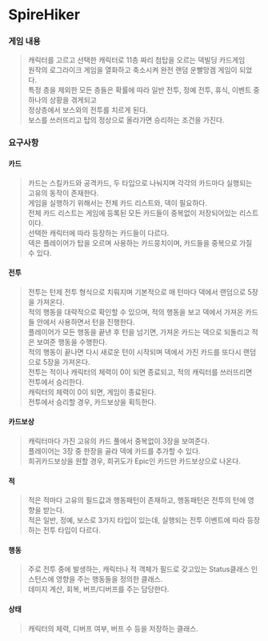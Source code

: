 # SpireHiker

### 게임 내용    


>캐릭터를 고르고 선택한 캐릭터로 11층 짜리 첨탑을 오르는 덱빌딩 카드게임    
>원작의 로그라이크 게임을 열화하고 축소시켜 완전 랜덤 운빨망겜 게임이 되었다.    
>특정 층을 제외한 모든 층들은 확률에 따라 일반 전투, 정예 전투, 휴식, 이벤트 중 하나의 상황을 겪게되고    
>정상층에서 보스와의 전투를 치르게 된다.    
>보스를 쓰러뜨리고 탑의 정상으로 올라가면 승리하는 조건을 가진다.    
    

### 요구사항
#### 카드
> 카드는 스킬카드와 공격카드, 두 타입으로 나눠지며 각각의 카드마다 실행되는 고유의 동작이 존재한다.    
> 게임을 실행하기 위해서는 전체 카드 리스트와, 덱이 필요하다.     
> 전체 카드 리스트는 게임에 등록된 모든 카드들이 중복없이 저장되어있는 리스트이다.    
> 선택한 캐릭터에 따라 등장하는 카드들이 다르다.   
> 덱은 플레이어가 탑을 오르며 사용하는 카드뭉치이며, 카드들을 중복으로 가질 수 있다.    

#### 전투    


>전투는 턴제 전투 형식으로 치뤄지며 기본적으로 매 턴마다 덱에서 랜덤으로 5장을 가져온다.    
>적의 행동을 대략적으로 확인할 수 있으며, 적의 행동을 보고 덱에서 가져온 카드들 안에서 사용하면서 턴을 진행한다.    
>플레이어가 모든 행동을 끝낸 후 턴을 넘기면, 가져온 카드는 덱으로 되돌리고 적은 보여준 행동을 수행한다.    
>적의 행동이 끝나면 다시 새로운 턴이 시작되며 덱에서 가진 카드를 또다시 랜덤으로 5장을 가져온다.    
>전투는 적이나 캐릭터의 체력이 0이 되면 종료되고, 적의 캐릭터를 쓰러뜨리면 전투에서 승리한다.   
>캐릭터의 체력이 0이 되면, 게임이 종료된다.     
>전투에서 승리할 경우, 카드보상을 획득한다.    


#### 카드보상
>캐릭터마다 가진 고유의 카드 풀에서 중복없이 3장을 보여준다.    
>플레이어는 3장 중 한장을 골라 덱에 카드를 추가할 수 있다.    
>희귀카드보상을 원할 경우, 희귀도가 Epic인 카드만 카드보상으로 나온다.


#### 적
>적은 적마다 고유의 필드값과 행동패턴이 존재하고, 행동패턴은 전투의 턴에 영향을 받는다.     
>적은 일반, 정예, 보스로 3가지 타입이 있는데, 실행되는 전투 이벤트에 따라 등장하는 전투 타입이 다르다.


#### 행동
> 주로 전투 중에 발생하는, 캐릭터나 적 객체가 필드로 갖고있는 Status클래스 인스턴스에 영향을 주는 행동들을 정의한 클래스.    
> 데미지 계산, 회복, 버프/디버프를 주는 담당한다.

#### 상태
> 캐릭터의 체력, 디버프 여부, 버프 수 등을 저장하는 클래스.



